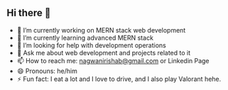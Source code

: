 ## Hi there 👋

- 🔭 I’m currently working on MERN stack web development
- 🌱 I’m currently learning advanced MERN stack
- 🤔 I’m looking for help with development operations
- 💬 Ask me about web development and projects related to it
- 📫 How to reach me: nagwanirishab@gmail.com or <a>Linkedin Page<a/>
- 😄 Pronouns: he/him
- ⚡ Fun fact: I eat a lot and I love to drive, and I also play Valorant hehe.


